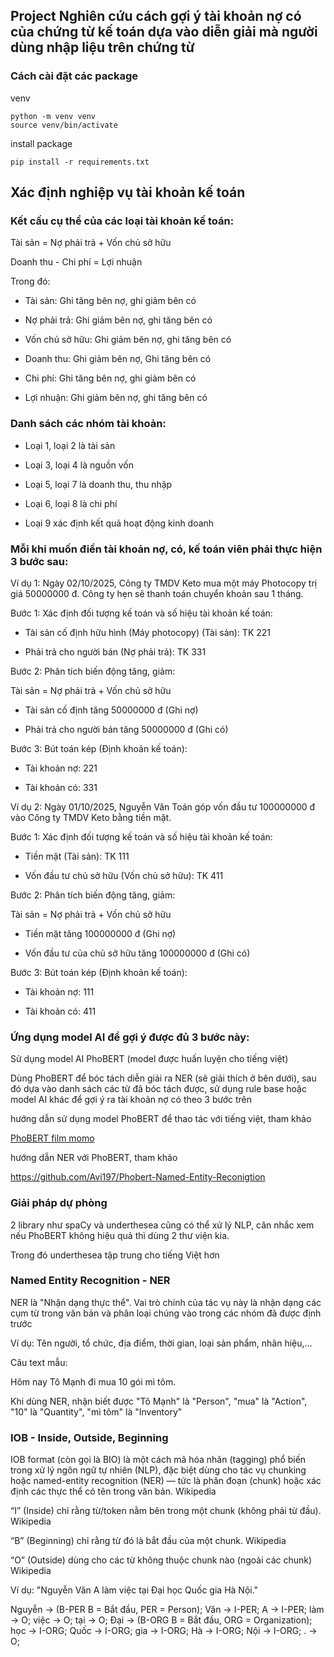 ## Project Nghiên cứu cách gợi ý tài khoản nợ có của chứng từ kế toán dựa vào diễn giải mà người dùng nhập liệu trên chứng từ

### Cách cài đặt các package

venv

```
python -m venv venv
source venv/bin/activate
```

install package

```
pip install -r requirements.txt
```

## Xác định nghiệp vụ tài khoản kế toán

### Kết cấu cụ thể của các loại tài khoản kế toán:

Tài sản = Nợ phải trả + Vốn chủ sở hữu

Doanh thu - Chi phí = Lợi nhuận

Trong đó:

- Tài sản: Ghi tăng bên nợ, ghi giảm bên có

- Nợ phải trả: Ghi giảm bên nợ, ghi tăng bên có

- Vốn chủ sở hữu: Ghi giảm bên nợ, ghi tăng bên có

- Doanh thu: Ghi giảm bên nợ, Ghi tăng bên có

- Chi phí: Ghi tăng bên nợ, ghi giảm bên có

- Lợi nhuận: Ghi giảm bên nợ, ghi tăng bên có

### Danh sách các nhóm tài khoản:

- Loại 1, loại 2 là tài sản

- Loại 3, loại 4 là nguồn vốn

- Loại 5, loại 7 là doanh thu, thu nhập

- Loại 6, loại 8 là chi phí

- Loại 9 xác định kết quả hoạt động kinh doanh

### Mỗi khi muốn điền tài khoản nợ, có, kế toán viên phải thực hiện 3 bước sau:

Ví dụ 1: Ngày 02/10/2025, Công ty TMDV Keto mua một máy Photocopy trị giá 50000000 đ. Công ty hẹn sẽ thanh toán chuyển khoản sau 1 tháng.

Bước 1: Xác định đối tượng kế toán và số hiệu tài khoản kế toán:

- Tài sản cố định hữu hình (Máy photocopy) (Tài sản): TK 221

- Phải trả cho người bán (Nợ phải trả): TK 331

Bước 2: Phân tích biến động tăng, giảm:

Tài sản = Nợ phải trả + Vốn chủ sở hữu

- Tài sản cố định tăng 50000000 đ (Ghi nợ)

- Phải trả cho người bán tăng 50000000 đ (Ghi có)

Bước 3: Bút toán kép (Định khoản kế toán):

- Tài khoản nợ: 221

- Tài khoản có: 331

Ví dụ 2: Ngày 01/10/2025, Nguyễn Văn Toán góp vốn đầu tư 100000000 đ vào Công ty TMDV Keto bằng tiền mặt.

Bước 1: Xác định đối tượng kế toán và số hiệu tài khoản kế toán:

- Tiền mặt (Tài sản): TK 111

- Vốn đầu tư chủ sở hữu (Vốn chủ sở hữu): TK 411

Bước 2: Phân tích biến động tăng, giảm:

Tài sản = Nợ phải trả + Vốn chủ sở hữu

- Tiền mặt tăng 100000000 đ (Ghi nợ)

- Vốn đầu tư của chủ sở hữu tăng 100000000 đ (Ghi có)

Bước 3: Bút toán kép (Định khoản kế toán):

- Tài khoản nợ: 111

- Tài khoản có: 411

### Ứng dụng model AI để gợi ý được đủ 3 bước này:

Sử dụng model AI PhoBERT (model được huấn luyện cho tiếng việt)

Dùng PhoBERT để bóc tách diễn giải ra NER (sẽ giải thích ở bên dưới), sau đó dựa vào danh sách các từ đã bóc tách được, sử dụng rule base hoặc model AI khác để gợi ý ra tài khoản nợ có theo 3 bước trên

hướng dẫn sử dụng model PhoBERT để thao tác với tiếng việt, tham khảo

[PhoBERT film momo](sample_bert/Phobert_FilmMomo.ipynb)

hướng dẫn NER với PhoBERT, tham khảo

https://github.com/Avi197/Phobert-Named-Entity-Reconigtion

### Giải pháp dự phòng

2 library như spaCy và underthesea cũng có thể xử lý NLP, cân nhắc xem nếu PhoBERT không hiệu quả thì dùng 2 thư viện kia.

Trong đó underthesea tập trung cho tiếng Việt hơn

### Named Entity Recognition - NER

NER là "Nhận dạng thực thể". Vai trò chính của tác vụ này là nhận dạng các cụm từ trong văn bản và phân loại chúng vào trong các nhóm đã được định trước

Ví dụ: Tên người, tổ chức, địa điểm, thời gian, loại sản phẩm, nhãn hiệu,...

Câu text mẫu:

Hôm nay Tô Mạnh đi mua 10 gói mì tôm.

Khi dùng NER, nhận biết được "Tô Mạnh" là "Person", "mua" là "Action", "10" là "Quantity", "mì tôm" là "Inventory"

### IOB - Inside, Outside, Beginning

IOB format (còn gọi là BIO) là một cách mã hóa nhãn (tagging) phổ biến trong xử lý ngôn ngữ tự nhiên (NLP), đặc biệt dùng cho tác vụ chunking hoặc named-entity recognition (NER) — tức là phân đoạn (chunk) hoặc xác định các thực thể có tên trong văn bản.
Wikipedia

“I” (Inside) chỉ rằng từ/token nằm bên trong một chunk (không phải từ đầu).
Wikipedia

“B” (Beginning) chỉ rằng từ đó là bắt đầu của một chunk.
Wikipedia

“O” (Outside) dùng cho các từ không thuộc chunk nào (ngoài các chunk)
Wikipedia

Ví dụ: "Nguyễn Văn A làm việc tại Đại học Quốc gia Hà Nội."

Nguyễn → (B-PER B = Bắt đầu, PER = Person); Văn → I-PER; A → I-PER; làm → O; việc → O; tại → O; Đại → (B-ORG B = Bắt đầu, ORG = Organization); học → I-ORG; Quốc → I-ORG; gia → I-ORG; Hà → I-ORG; Nội → I-ORG; . → O;
